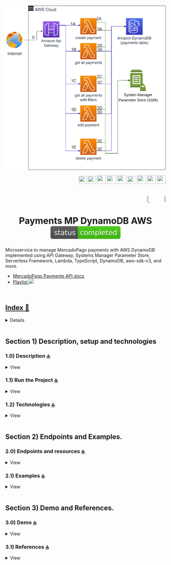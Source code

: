 <div align="center">

![Index app](./doc/assets/img/CRUD_Amazon_DynamoDB_AWS.drawio.png)

</div>

<div align="right">
  <img width="25" height="25" src="./doc/assets/icons/devops/png/aws.png" />
  <img width="25" height="25" src="./doc/assets/icons/aws/png/lambda.png" />
  <img width="27" height="27" src="./doc/assets/icons/devops/png/postman.png" />
  <img width="29" height="27" src="./doc/assets/icons/devops/png/git.png" />
  <img width="28" height="27" src="./doc/assets/icons/aws/png/api-gateway.png" />
  <img width="27" height="25" src="./doc/assets/icons/aws/png/parameter-store.png" />
  <img width="27" height="27" src="./doc/assets/icons/backend/javascript-typescript/png/nodejs.png" />
  <img width="27" height="27" src="./doc/assets/icons/backend/javascript-typescript/png/typescript.png" />
   <img width="27" height="27" src="./doc/assets/icons/aws/png/dynamo.png" />
</div>

<br>

<br>

<div align="right">
 <a href="./translations/README.es.md" target="_blank">
 <img src="./doc/assets/translation/arg-flag.jpg" width="10%" height="10%" />
 </a>
 <a href="./README.md" target="_blank">
 <img src="./doc/assets/translation/eeuu-flag.jpg" width="10%" height="10%" />
 </a>
</div>

<div align="center">

# Payments MP DynamoDB AWS ![(status-completed)](./doc/assets/icons/badges/status-completed.svg)

</div>

Microservice to manage MercadoPago payments with AWS DynamoDB implemented using API Gateway, Systems Manager Parameter Store, Serverless Framework, Lambda, TypeScript, DynamoDB, aws-sdk-v3, and more.

*   [MercadoPago Payments API docs](https://www.mercadopago.com.ar/developers/es/reference/payments/_payments/post)
*   [Playlist](https://www.youtube.com/playlist?list=PLCl11UFjHurBIy51oB_CZa46KSF1cWn9W)<a href="https://www.youtube.com/playlist?list=PLCl11UFjHurBIy51oB_CZa46KSF1cWn9W" target="_blank"> <img src="./doc/assets/social-networks/yt.png" width="25" />

<br>

## Index 📜

<details>
 <summary> View </summary>

 <br>

### Section 1) Description, setup and technologies

*   [1.0) Project description.](#10-description-)
*   [1.1) Run the project.](#11-run-the-project-)
*   [1.2) Technologies.](#12-technologies-)

### Section 2) Endpoints and Examples

*   [2.0) Endpoints and resources.](#20-endpoints-and-resources-)

### Section 3) Demo and References

*   [3.0) Demo.](#30-demo-)
*   [3.1) References.](#31-references-)

<br>

</details>

<br>

## Section 1) Description, setup and technologies

### 1.0) Description [🔝](#index-)

<details>
  <summary>View</summary>
 <br>

### 1.0.0) General Description

This project implements a CRUD system for managing [MercadoPago payment objects](https://www.mercadopago.com.ar/developers/es/reference/payments/_payments/post) using Amazon DynamoDB. It is built on a serverless architecture with AWS Lambda, API Gateway, Systems Manager Parameter Store, and Serverless Framework. The backend is written in TypeScript and uses AWS SDK v3 to interact with the database. Structure, operations, and data follow MercadoPago's official payments API, enabling create, read, update, and delete operations on payments.

`Important`: There are dependabot security alerts related to the "serverless-dynamodb-local" plugin. Do not apply security patches to that plugin, since version `^1.0.2` has issues creating tables and starting the local DynamoDB service. Keep the last stable version `^0.2.40` even if security alerts are present.

### 1.0.1) Architecture and Flow

The AWS architecture diagram shows the overall application flow. Any request to the app starts from a client (e.g., Postman, server, etc.).
Flow description:

*   `Step 0`: A request is sent to one of the implemented features, received by API Gateway, and only validated if the correct x-api-key header is present.
*   `Steps 1A, 1B, etc.`: Each of these corresponds to a specific endpoint and resource. For example, create payment (1A) is http://localhost:4000/dev/v1/payments ... See section 2 for endpoints. Each Lambda validates x-api-key and token.
*   `Step 2`: Lambdas validate SSM parameters via Systems Manager Parameter Store (token, DB connection values, etc.).
*   `Step 3`: Lambdas execute the described transactions and operations against DynamoDB.

<br>

</details>

### 1.1) Run the Project [🔝](#index-)

<details>
  <summary>View</summary>
  <br>

*   Create a working directory in your IDE; you may or may not create a project root folder. Navigate into it:

```git
cd 'projectRootName'
```

*   Clone the project:

```git
git clone https://github.com/andresWeitzel/CRUD_Amazon_DynamoDB_AWS
```

*   Install the LTS version of [Node.js (v18)](https://nodejs.org/en/download)
*   Install Serverless Framework globally if you haven't yet. I recommend version 3 as it’s free and doesn’t require credentials. You can also use v4, but it’s paid.

```git
npm install -g serverless@3
```

*   Check the installed Serverless version:

```git
sls -v
```

*   Install dependencies:

```git
npm i
```

`Important`: There are dependabot security alerts related to the "serverless-dynamodb-local" plugin. Do not apply security patches to that plugin, since version `^1.0.2` has issues creating tables and starting the local DynamoDB service. Keep the last stable version `^0.2.40` even if security alerts are present.

*   SSM variables are kept in the project to simplify setup. It’s recommended to add the corresponding file (`serverless_ssm.yml`) to `.gitignore`.
*   The following `package.json` script starts serverless-offline:

```git
 "scripts": {
   "serverless-offline": "sls offline start",
   "start": "npm run serverless-offline"
 },
```

*   Start the app from the terminal:

```git
npm start start
```

*   If ports 4000 or 8000 are in use, kill them and try again:

```git
npx kill-port 4000 (serverless)
npx kill-port 8000 (dynamo)
npm start
```

<br>

</details>

### 1.2) Technologies [🔝](#index-)

<details>
  <summary>View</summary>
 <br>

| **Technology** | **Version** | **Purpose** |\
| ------------- | ------------- | ------------- |
| [SDK](https://www.serverless.com/framework/docs/guides/sdk/) | 4.17.0  | Automatic module injection for Lambdas |
| [Serverless Framework Core v3](https://www.serverless.com//blog/serverless-framework-v3-is-live) | 3.38.0 | AWS services core |
| [Systems Manager Parameter Store (SSM)](https://docs.aws.amazon.com/systems-manager/latest/userguide/systems-manager-parameter-store.html) | 3.3.0 | Environment variable management |
| [Amazon Api Gateway](https://docs.aws.amazon.com/apigateway/latest/developerguide/welcome.html) | 2.57.0 | API management, auth, control and processing |
| [Amazon DynamoDB](https://docs.aws.amazon.com/es_es/amazondynamodb/latest/developerguide/Introduction.html) | 2024.03.11 | NoSQL database service |
| [Typescript](https://www.typescriptlang.org/) | 5.4.5 | Strongly typed language |
| [NodeJS](https://nodejs.org/en/) | 20.12.2  | JavaScript runtime |
| [VSC](https://code.visualstudio.com/docs) | 1.89.1  | IDE |
| [Postman](https://www.postman.com/downloads/) | 11.0.5  | HTTP client |
| [CMD](https://learn.microsoft.com/en-us/windows-server/administration/windows-commands/cmd) | 10 | Command line |
| [Git](https://git-scm.com/downloads) | 2.45.0  | Version control |

</br>

| **Serverless Plugin** | **Description** |\
| -------------  | ------------- |
| [serverless-esbuild](https://www.serverless.com/plugins/serverless-esbuild) | Transpiles and bundles TypeScript/JavaScript |
| [serverless-offline](https://www.npmjs.com/package/serverless-offline) | Emulates AWS Lambda and API Gateway locally |
| [serverless-offline-ssm](https://www.npmjs.com/package/serverless-offline-ssm) | Replaces SSM parameters from a file at build-time |
| [serverless-dynamodb-local](https://www.serverless.com/plugins/serverless-dynamodb-local) | Local DynamoDB for development |

<br>

</details>

<br>

## Section 2) Endpoints and Examples.

### 2.0) Endpoints and resources [🔝](#index-)

<details>
  <summary>View</summary>

### GET operations:

*   http://localhost:4000/dev/v1/payments/list
*   http://localhost:4000/dev/v1/payments/list-with-filters
*   http://localhost:4000/dev/v1/payments/uuid/{uuid}
*   `All endpoints are optionally paginated except /uuid/{uuid}`

### POST operations:

*   http://localhost:4000/dev/v1/payments

### PUT operations:

*   http://localhost:4000/dev/v1/payments/{uuid}

### DELETE operations:

*   http://localhost:4000/dev/v1/payments/{uuid}

### Notes

*   {required-value}
*   Default pagination: ?page=0\&limit=5
*   Optional pagination: ?page={n}\&limit={n}

<br>

</details>

### 2.1) Examples [🔝](#index-)

<details>
  <summary>View</summary>
<br>

### 2.1.0) Variables in Postman

| **Variable** | **Initial value** | **Current value** |\
| ------------- | ------------- | ------------- |
| base\_url | http://localhost:4000/dev/v1 | http://localhost:4000/dev/v1 |
| x-api-key | f98d8cd98h73s204e3456998ecl9427j  | f98d8cd98h73s204e3456998ecl9427j |
| bearer\_token | Bearer eyJhbGciOiJIUzI1NiIsInR5cCI6IkpXVCJ9.eyJzdWIiOiIxMjM0NTY3ODkwIiwibmFtZSI6IkpvaG4gRG9lIiwiaWF0IjoxNTE2MjM5MDIyfQ.SflKxwRJSMeKKF2QT4fwpMeJf36POk6yJV\_adQssw5c  | Bearer eyJhbGciOiJIUzI1NiIsInR5cCI6IkpXVCJ9.eyJzdWIiOiIxMjM0NTY3ODkwIiwibmFtZSI6IkpvaG4gRG9lIiwiaWF0IjoxNTE2MjM5MDIyfQ.SflKxwRJSMeKKF2QT4fwpMeJf36POk6yJV\_adQssw5c |

<br>

<br>

### 2.1.1) Create a payment object

#### Request (POST) | Code snippet

```postman
curl --location 'http://localhost:4000/dev/v1/payments' \
--header 'x-api-key: f98d8cd98h73s204e3456998ecl9427j' \
--header 'Authorization: Bearer eyJhbGciOiJIUzI1NiIsInR5cCI6IkpXVCJ9.eyJzdWIiOiIxMjM0NTY3ODkwIiwibmFtZSI6IkpvaG4gRG9lIiwiaWF0IjoxNTE2MjM5MDIyfQ.SflKxwRJSMeKKF2QT4fwpMeJf36POk6yJV_adQssw5c' \
--header 'Content-Type: application/json' \
--data-raw '{
  "items": {
    "id": "MLB2907679857",
    "title": "Point Mini",
    "description": "Producto Point para cobros con tarjetas mediante bluetooth",
    "picture_url": "https://http2.mlstatic.com/resources/frontend/statics/growth-sellers-landings/device-mlb-point-i_medium@2x.png",
    "category_id": "electronics",
    "quantity": 1,
    "unit_price": 1000
  },
  "payer": {
    "id": "12",
    "first_name": "Test",
    "last_name": "Test"
  },
  "shipments": {
    "receiver_address": {
      "zip_code": "B16-2231FG",
      "state_name": "Rio de Janeiro",
      "city_name": "Buzios",
      "street_name": "Av das Nacoes Unidas",
      "street_number": 3003
    }
  },
  "description": "Payment for product",
  "external_reference": "MP0001",
  "payment_method_id": "visa",
  "token": "ff8080814c11e237014c1ff593b57b4d",
  "transaction_amount": 58.8
}'
```

#### Response (200 OK)

```postman
{
    "message": {
        "uuid": "d5d58c31-8c29-41d2-a2e0-88322cb0238d",
        "description": "Payment for product",
        "externalReference": "MP0001",
        "paymentMethodId": "visa",
        "token": "ff8080814c11e237014c1ff593b57b4d",
        "transactionAmount": 58.8,
        "items": {
            "id": "MLB2907679857",
            "title": "Point Mini",
            "description": "Producto Point para cobros con tarjetas mediante bluetooth",
            "picture_url": "https://http2.mlstatic.com/resources/frontend/statics/growth-sellers-landings/device-mlb-point-i_medium@2x.png",
            "category_id": "electronics",
            "quantity": 1,
            "unit_price": 1000
        },
        "payer": {
            "id": "12",
            "first_name": "Test",
            "last_name": "Test"
        },
        "shipments": {
            "receiver_address": {
                "street_number": 3003,
                "city_name": "Buzios",
                "state_name": "Rio de Janeiro",
                "zip_code": "B16-2231FG",
                "street_name": "Av das Nacoes Unidas"
            }
        }
    }
}
```

#### Response (400 Bad Request) --> Applies to all validated attributes

```postman
{
    "message": "Bad request, check request attributes for Item Object . Validate the following : The value of the item id must be between 1 and 25 characters,The id of item must be of type string,The id of item cannot be empty"
}
```

#### Response (400 Bad Request)

```postman
{
    "message": "Bad request, check missing or malformed headers"
}
```

#### Response (401 Unauthorized)

```postman
{
    "message": "Not authenticated, check x_api_key and Authorization"
}
```

#### Other responses

<br>

<br>

### 2.1.2) Get all payment objects by applied filter (description)

#### Request (GET) | Code snippet

```postman
curl --location 'http://localhost:4000/dev/v1/payments/list-with-filters?filter=description&filterValue=Payment&limit=10&orderAt=asc' \
--header 'x-api-key: f98d8cd98h73s204e3456998ecl9427j' \
--header 'Authorization: Bearer eyJhbGciOiJIUzI1NiIsInR5cCI6IkpXVCJ9.eyJzdWIiOiIxMjM0NTY3ODkwIiwibmFtZSI6IkpvaG4gRG9lIiwiaWF0IjoxNTE2MjM5MDIyfQ.SflKxwRJSMeKKF2QT4fwpMeJf36POk6yJV_adQssw5c' \
--header 'Content-Type: application/json' \
--data ''
```

#### Response (200 OK)

```postman
{
    "message": [
        {
            "externalReference": "MP0001",
            "paymentMethodId": "visa",
            "transactionAmount": 58.8,
            "description": "Payment for product",
            "uuid": "d5d58c31-8c29-41d2-a2e0-88322cb0238d",
            "items": {
                "quantity": 1,
                "picture_url": "https://http2.mlstatic.com/resources/frontend/statics/growth-sellers-landings/device-mlb-point-i_medium@2x.png",
                "category_id": "electronics",
                "description": "Producto Point para cobros con tarjetas mediante bluetooth",
                "id": "MLB2907679857",
                "title": "Point Mini",
                "unit_price": 1000
            },
            "payer": {
                "first_name": "Test",
                "last_name": "Test",
                "id": "12"
            },
            "shipments": {
                "receiver_address": {
                    "street_number": 3003,
                    "city_name": "Buzios",
                    "state_name": "Rio de Janeiro",
                    "zip_code": "B16-2231FG",
                    "street_name": "Av das Nacoes Unidas"
                }
            },
            "token": "ff8080814c11e237014c1ff593b57b4d"
        }
        ETC....
    ]
}
```

#### Response (400 Bad Request)

```postman
{
    "message": "Bad request, check missing or malformed headers"
}
```

#### Response (401 Unauthorized)

```postman
{
    "message": "Not authenticated, check x_api_key and Authorization"
}
```

#### Other responses

<br>

<br>

### 2.1.3) Get a payment object by uuid

#### Request (GET) | Code snippet

```postman
curl --location 'http://localhost:4000/dev/v1/payments/uuid/d5d58c31-8c29-41d2-a2e0-88322cb0238d' \
--header 'x-api-key: f98d8cd98h73s204e3456998ecl9427j' \
--header 'Authorization: Bearer eyJhbGciOiJIUzI1NiIsInR5cCI6IkpXVCJ9.eyJzdWIiOiIxMjM0NTY3ODkwIiwibmFtZSI6IkpvaG4gRG9lIiwiaWF0IjoxNTE2MjM5MDIyfQ.SflKxwRJSMeKKF2QT4fwpMeJf36POk6yJV_adQssw5c' \
--header 'Content-Type: application/json' \
--data ''
```

#### Response (200 OK)

```postman
{
    "message": {
        "externalReference": "MP0001",
        "paymentMethodId": "visa",
        "transactionAmount": 58.8,
        "description": "Payment for product",
        "uuid": "d5d58c31-8c29-41d2-a2e0-88322cb0238d",
        "items": {
            "quantity": 1,
            "picture_url": "https://http2.mlstatic.com/resources/frontend/statics/growth-sellers-landings/device-mlb-point-i_medium@2x.png",
            "category_id": "electronics",
            "description": "Producto Point para cobros con tarjetas mediante bluetooth",
            "id": "MLB2907679857",
            "title": "Point Mini",
            "unit_price": 1000
        },
        "payer": {
            "first_name": "Test",
            "last_name": "Test",
            "id": "12"
        },
        "shipments": {
            "receiver_address": {
                "street_number": 3003,
                "city_name": "Buzios",
                "state_name": "Rio de Janeiro",
                "zip_code": "B16-2231FG",
                "street_name": "Av das Nacoes Unidas"
            }
        },
        "token": "ff8080814c11e237014c1ff593b57b4d"
    }
}
```

#### Response (400 Bad Request)

```postman
{
    "message": "Bad request, check missing or malformed headers"
}
```

#### Response (401 Unauthorized)

```postman
{
    "message": "Not authenticated, check x_api_key and Authorization"
}
```

#### Response (500 Internal Server Error)

```postman
{
    "message": "Unable to get payment based on uuid d5d58c31-8c29-41d2-a2e0-88322cb0238d"
}
```

#### Other responses

<br>

<br>

### 2.1.4) Update a payment object by uuid

#### Request (PUT) | Code snippet

```postman
curl --location --request PUT 'http://localhost:4000/dev/v1/payments/d5d58c31-8c29-41d2-a2e0-88322cb0238d' \
--header 'x-api-key: f98d8cd98h73s204e3456998ecl9427j' \
--header 'Authorization: Bearer eyJhbGciOiJIUzI1NiIsInR5cCI6IkpXVCJ9.eyJzdWIiOiIxMjM0NTY3ODkwIiwibmFtZSI6IkpvaG4gRG9lIiwiaWF0IjoxNTE2MjM5MDIyfQ.SflKxwRJSMeKKF2QT4fwpMeJf36POk6yJV_adQssw5c' \
--header 'Content-Type: application/json' \
--data-raw '{
  "items": {
    "id": "test",
    "title": "test",
    "description": "test",
    "picture_url": "https://http2.mlstatic.com/resources/frontend/statics/growth-sellers-landings/device-mlb-point-i_medium@2x.png",
    "category_id": "electronics",
    "quantity": 1,
    "unit_price": 1000
  },
  "payer": {
    "id": "12",
    "first_name": "Test",
    "last_name": "Test"
  },
  "shipments": {
    "receiver_address": {
      "zip_code": "B16-2231FG",
      "state_name": "Rio de Janeiro",
      "city_name": "Buzios",
      "street_name": "Av das Nacoes Unidas",
      "street_number": 3003
    }
  },
  "description": "Payment for product",
  "external_reference": "MP0001",
  "payment_method_id": "visa",
  "token": "ff8080814c11e237014c1ff593b57b4d",
  "transaction_amount": 58.8
}'
```

#### Response (200 OK)

```postman
{
    "message": {
        "externalReference": "MP0001",
        "paymentMethodId": "visa",
        "transactionAmount": 58.8,
        "description": "Payment for product",
        "items": {
            "quantity": 1,
            "picture_url": "https://http2.mlstatic.com/resources/frontend/statics/growth-sellers-landings/device-mlb-point-i_medium@2x.png",
            "category_id": "electronics",
            "description": "test",
            "id": "test",
            "title": "test",
            "unit_price": 1000
        },
        "payer": {
            "first_name": "Test",
            "last_name": "Test",
            "id": "12"
        },
        "shipments": {
            "receiver_address": {
                "street_number": 3003,
                "city_name": "Buzios",
                "state_name": "Rio de Janeiro",
                "zip_code": "B16-2231FG",
                "street_name": "Av das Nacoes Unidas"
            }
        },
        "uuid": "d5d58c31-8c29-41d2-a2e0-88322cb0238d",
        "token": "ff8080814c11e237014c1ff593b57b4d"
    }
}
```

#### Response (400 Bad Request)

```postman
{
    "message": "Bad request, check missing or malformed headers"
}
```

#### Response (401 Unauthorized)

```postman
{
    "message": "Not authenticated, check x_api_key and Authorization"
}
```

#### Response (500 Internal Server Error)

```postman
{
    "message": "Bad request, unable to update object in db as failed to get a payment by uuid. Check if the payment exists in the database and try again"
}
```

#### Other responses

<br>

<br>

### 2.1.5) Delete a payment object by uuid

#### Request (DELETE) | Code snippet

```postman
curl --location --request DELETE 'http://localhost:4000/dev/v1/payments/d5d58c31-8c29-41d2-a2e0-88322cb0238d' \
--header 'Authorization: Bearer eyJhbGciOiJIUzI1NiIsInR5cCI6IkpXVCJ9.eyJzdWIiOiIxMjM0NTY3ODkwIiwibmFtZSI6IkpvaG4gRG9lIiwiaWF0IjoxNTE2MjM5MDIyfQ.SflKxwRJSMeKKF2QT4fwpMeJf36POk6yJV_adQssw5c' \
--header 'x-api-key: f98d8cd98h73s204e3456998ecl9427j' \
--header 'Content-Type: application/json'
```

#### Response (200 ok)

```postman
{
    "message": "Successfully removed payment based on uuid d5d58c31-8c29-41d2-a2e0-88322cb0238d"
}
```

#### Response (400 Bad Request)

```postman
{
    "message": "Bad request, check missing or malformed headers"
}
```

#### Response (401 Unauthorized)

```postman
{
    "message": "Not authenticated, check x_api_key and Authorization"
}
```

#### Response (500 Internal Server Error)

```postman
{
    "message": "Unable to delete payment based on uuid d5d58c31-8c29-41d2-a2e0-88322cb0238d"
}
```

#### Other responses

<br>

</details>

<br>

## Section 3) Demo and References.

### 3.0) Demo [🔝](#index-)

<details>
  <summary>View</summary>
<br>

#### Operation types | [View](https://www.youtube.com/playlist?list=PLCl11UFjHurBIy51oB_CZa46KSF1cWn9W)

![Index app](./doc/assets/playlist.png)

</details>

### 3.1) References [🔝](#index-)

<details>
  <summary>View</summary>
 <br>

#### Tools

*   [AWS design tool app.diagrams.net](https://app.diagrams.net/?splash=0\&libs=aws4)
*   [Online JSON formatter/validator](https://jsonformatter.org/)

#### API Gateway

*   [API Gateway documentation](https://www.serverless.com/guides/amazon-api-gateway)
*   [API Gateway serverless yml definition](https://dev.to/leventov/enable-cors-with-custom-headers-for-an-aws-lambda-function-behind-api-gateway-in-serverless-framework-3702)
*   [API Gateway template example](https://github.com/SeptiyanAndika/serverless-custom-authorizer/blob/master/index.js)
*   [API Gateway best practices](https://docs.aws.amazon.com/whitepapers/latest/best-practices-api-gateway-private-apis-integration/rest-api.html)
*   [Create custom API keys](https://towardsaws.com/protect-your-apis-by-creating-api-keys-using-serverless-framework-fe662ad37447)

#### Libraries

*   [Field validation](https://www.npmjs.com/package/node-input-validator)

<br>

</details>
